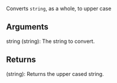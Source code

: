 Converts `string`, as a whole, to upper case


## Arguments
string (string): The string to convert.


## Returns
(string): Returns the upper cased string.